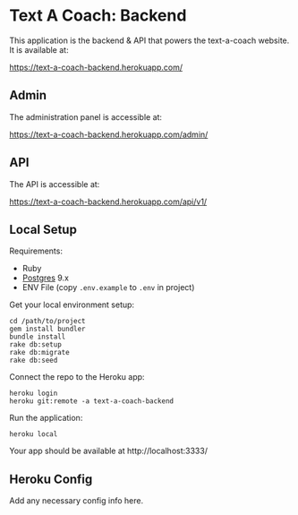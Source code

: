 # Text A Coach: Backend

This application is the backend & API that powers the text-a-coach website. It is available at:

https://text-a-coach-backend.herokuapp.com/

## Admin

The administration panel is accessible at:

https://text-a-coach-backend.herokuapp.com/admin/

## API

The API is accessible at:

https://text-a-coach-backend.herokuapp.com/api/v1/


## Local Setup

Requirements:
- Ruby
- [Postgres](http://postgresapp.com/) 9.x
- ENV File (copy `.env.example` to `.env` in project)

Get your local environment setup:

```
cd /path/to/project
gem install bundler
bundle install
rake db:setup
rake db:migrate
rake db:seed
```

Connect the repo to the Heroku app:

```
heroku login
heroku git:remote -a text-a-coach-backend
```

Run the application:
```
heroku local
```

Your app should be available at http://localhost:3333/

## Heroku Config

Add any necessary config info here.
